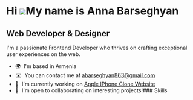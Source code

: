Hi ![](https://user-images.githubusercontent.com/18350557/176309783-0785949b-9127-417c-8b55-ab5a4333674e.gif)My name is Anna Barseghyan
=======================================================================================================================================

Web Developer & Designer
------------------------

I'm a passionate Frontend Developer who thrives on crafting exceptional user experiences on the web.

*   🌍  I'm based in Armenia
*   ✉️  You can contact me at [abarseghyan863@gmail.com](mailto:abarseghyan863@gmail.com)
*   🚀  I'm currently working on [Apple IPhone Clone Website](http://github.com/bars30/Apple-Iphone-Clone)
*   🤝  I'm open to collaborating on interesting projects!### Skills 
